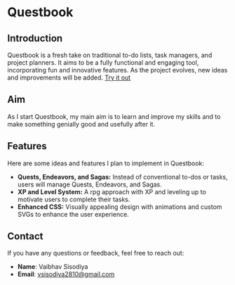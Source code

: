 # Questbook

## Introduction

Questbook is a fresh take on traditional to-do lists, task managers, and project planners. It aims to be a fully functional and engaging tool, incorporating fun and innovative features. As the project evolves, new ideas and improvements will be added.
[Try it out](https://vaibhav-s-s-sisodiya.github.io/questbook/)

## Aim

As I start Questbook, my main aim is to learn and improve my skills and to make something genially good and usefully after it.

## Features

Here are some ideas and features I plan to implement in Questbook:

- **Quests, Endeavors, and Sagas:** Instead of conventional to-dos or tasks, users will manage Quests, Endeavors, and Sagas.
- **XP and Level System:** A rpg approach with XP and leveling up to motivate users to complete their tasks.
- **Enhanced CSS:** Visually appealing design with animations and custom SVGs to enhance the user experience.

## Contact

If you have any questions or feedback, feel free to reach out:

- **Name**: Vaibhav Sisodiya
- **Email**: [vsisodiya2810@gmail.com](mailto:vsisodiya2810@gmail.com)
